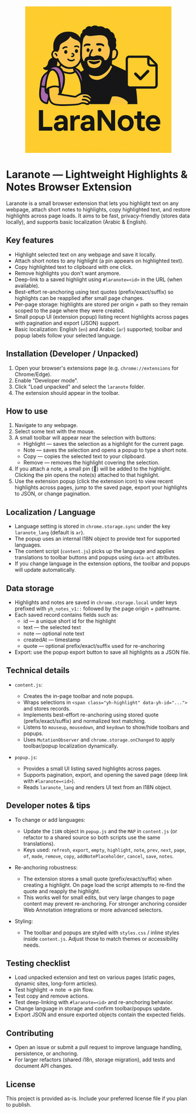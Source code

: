 <p align="center"><a href="https://laravel.com" target="_blank"><img src="./icons/Laranote-main.png" width="400"></a></p>

# Laranote — Lightweight Highlights & Notes Browser Extension

Laranote is a small browser extension that lets you highlight text on any webpage, attach short notes to highlights, copy highlighted text, and restore highlights across page loads. It aims to be fast, privacy-friendly (stores data locally), and supports basic localization (Arabic & English).

## Key features

- Highlight selected text on any webpage and save it locally.
- Attach short notes to any highlight (a pin appears on highlighted text).
- Copy highlighted text to clipboard with one click.
- Remove highlights you don't want anymore.
- Deep-link to a saved highlight using `#laranote=<id>` in the URL (when available).
- Best-effort re-anchoring using text quotes (prefix/exact/suffix) so highlights can be reapplied after small page changes.
- Per-page storage: highlights are stored per origin + path so they remain scoped to the page where they were created.
- Small popup UI (extension popup) listing recent highlights across pages with pagination and export (JSON) support.
- Basic localization: English (`en`) and Arabic (`ar`) supported; toolbar and popup labels follow your selected language.

## Installation (Developer / Unpacked)

1. Open your browser's extensions page (e.g. `chrome://extensions` for Chrome/Edge).
2. Enable "Developer mode".
3. Click "Load unpacked" and select the `laranote` folder.
4. The extension should appear in the toolbar.

## How to use

1. Navigate to any webpage.
2. Select some text with the mouse.
3. A small toolbar will appear near the selection with buttons:
   - Highlight — saves the selection as a highlight for the current page.
   - Note — saves the selection and opens a popup to type a short note.
   - Copy — copies the selected text to your clipboard.
   - Remove — removes the highlight covering the selection.
4. If you attach a note, a small pin (📌) will be added to the highlight. Clicking the pin opens the note(s) attached to that highlight.
5. Use the extension popup (click the extension icon) to view recent highlights across pages, jump to the saved page, export your highlights to JSON, or change pagination.

## Localization / Language

- Language setting is stored in `chrome.storage.sync` under the key `laranote_lang` (default is `ar`).
- The popup uses an internal I18N object to provide text for supported languages.
- The content script (`content.js`) picks up the language and applies translations to toolbar buttons and popups using `data-act` attributes.
- If you change language in the extension options, the toolbar and popups will update automatically.

## Data storage

- Highlights and notes are saved in `chrome.storage.local` under keys prefixed with `yh_notes_v1::` followed by the page origin + pathname.
- Each saved record contains fields such as:
  - id — a unique short id for the highlight
  - text — the selected text
  - note — optional note text
  - createdAt — timestamp
  - quote — optional prefix/exact/suffix used for re-anchoring
- Export: use the popup export button to save all highlights as a JSON file.

## Technical details

- `content.js`:
  - Creates the in-page toolbar and note popups.
  - Wraps selections in `<span class="yh-highlight" data-yh-id="...">` and stores records.
  - Implements best-effort re-anchoring using stored quote (prefix/exact/suffix) and normalized text matching.
  - Listens to `mouseup`, `mousedown`, and `keydown` to show/hide toolbars and popups.
  - Uses `MutationObserver` and `chrome.storage.onChanged` to apply toolbar/popup localization dynamically.

- `popup.js`:
  - Provides a small UI listing saved highlights across pages.
  - Supports pagination, export, and opening the saved page (deep link with `#laranote=<id>`).
  - Reads `laranote_lang` and renders UI text from an I18N object.

## Developer notes & tips

- To change or add languages:
  - Update the `I18N` object in `popup.js` and the `MAP` in `content.js` (or refactor to a shared source so both scripts use the same translations).
  - Keys used: `refresh`, `export`, `empty`, `highlight`, `note`, `prev`, `next`, `page`, `of`, `made`, `remove`, `copy`, `addNotePlaceholder`, `cancel`, `save`, `notes`.

- Re-anchoring robustness:
  - The extension stores a small quote (prefix/exact/suffix) when creating a highlight. On page load the script attempts to re-find the quote and reapply the highlight.
  - This works well for small edits, but very large changes to page content may prevent re-anchoring. For stronger anchoring consider Web Annotation integrations or more advanced selectors.

- Styling:
  - The toolbar and popups are styled with `styles.css` / inline styles inside `content.js`. Adjust those to match themes or accessibility needs.

## Testing checklist

- Load unpacked extension and test on various pages (static pages, dynamic sites, long-form articles).
- Test highlight → note → pin flow.
- Test copy and remove actions.
- Test deep-linking with `#laranote=<id>` and re-anchoring behavior.
- Change language in storage and confirm toolbar/popups update.
- Export JSON and ensure exported objects contain the expected fields.

## Contributing

- Open an issue or submit a pull request to improve language handling, persistence, or anchoring.
- For larger refactors (shared i18n, storage migration), add tests and document API changes.

## License

This project is provided as-is. Include your preferred license file if you plan to publish.
